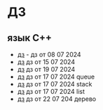 # ДЗ 
## язык С++
- [дз](https://github.com/Dzonata1/-0305.git) - дз от 08 07 2024
- [дз](https://github.com/Dzonata1/-0305/blob/f1bdf461c55705097a5dc8bc6a80f4d2020be7c0/2507cpp) дз от 15 07 2024
- [дз](https://github.com/Dzonata1/-0305/blob/121e3f45578d624187ccce6e2a1c96f7135fec74/1907.cpp) дз от 19 07 2024
- [дз](https://github.com/Dzonata1/-0305/blob/71f678facc1d50983d32cdc9d29e205a10a90c92/1707queue.cpp) дз от 17 07 2024 queue
- [дз](https://github.com/Dzonata1/-0305/blob/96ddd50631eda57a7e1c708b6941183b56278895/1707stack.cpp) дз от 17 07 2024 stack
- [дз](https://github.com/Dzonata1/-0305/blob/f6f08a281daf591179e659757eedcb30e9203918/1707List.cpp) дз от 17 07 2024 list
- [дз](https://github.com/Dzonata1/-0305/blob/cc071a3089404f45b37d13804ce6988c2880d0cb/%D0%B4%D0%B7%20%D0%B0%D0%B2%D0%BB.png) дз от 22 07 204 дерево
